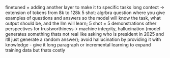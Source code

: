 finetuned = adding another layer to make it to specific tasks
long contect -> extension of tokens from 8k to 128k
5 shot: algrbra question where you give examples of questions and answers so the model will know the task, what output should be, and the llm will learn; 5 shot = 5 demonstrations
other perspectives for trustworthiness-> machine integrity, hallucination (model generates something thats not real like asking who is president in 2025 and itll just generate a random answer); 
avoid hallucination by providing it with knowledge - give it long paragraph or incremental learning to expand training data but thats costly 

